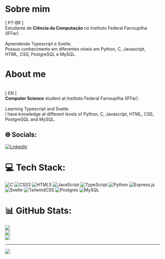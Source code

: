 # Sobre mim
[ PT-BR ]<br>Estudante de **Ciência da Computação** no Instituto Federal Farroupilha<br>(IFFar).<br><br>Aprendendo Typescript e Svelte.<br>Possuo conhecimento em diferentes níveis em Python, C, Javascript,<br>HTML, CSS, PostgreSQL e MySQL.<br>

# About me
<br>[ EN ]<br>**Computer Science** student at Instituto Federal Farroupilha (IFFar).<br><br>Learning Typescript and Svelte.<br>I have knowledge at different levels of Python, C, Javascript, HTML, CSS,<br>PostgreSQL and MySQL.


## 🌐 Socials:
[![LinkedIn](https://img.shields.io/badge/LinkedIn-%230077B5.svg?logo=linkedin&logoColor=white)](https://linkedin.com/in/gabrielrq/) 

# 💻 Tech Stack:
![C](https://img.shields.io/badge/c-%2300599C.svg?style=for-the-badge&logo=c&logoColor=white) ![CSS3](https://img.shields.io/badge/css3-%231572B6.svg?style=for-the-badge&logo=css3&logoColor=white) ![HTML5](https://img.shields.io/badge/html5-%23E34F26.svg?style=for-the-badge&logo=html5&logoColor=white) ![JavaScript](https://img.shields.io/badge/javascript-%23323330.svg?style=for-the-badge&logo=javascript&logoColor=%23F7DF1E) ![TypeScript](https://img.shields.io/badge/typescript-%23007ACC.svg?style=for-the-badge&logo=typescript&logoColor=white) ![Python](https://img.shields.io/badge/python-3670A0?style=for-the-badge&logo=python&logoColor=ffdd54) ![Express.js](https://img.shields.io/badge/express.js-%23404d59.svg?style=for-the-badge&logo=express&logoColor=%2361DAFB) ![Svelte](https://img.shields.io/badge/svelte-%23f1413d.svg?style=for-the-badge&logo=svelte&logoColor=white) ![TailwindCSS](https://img.shields.io/badge/tailwindcss-%2338B2AC.svg?style=for-the-badge&logo=tailwind-css&logoColor=white) ![Postgres](https://img.shields.io/badge/postgres-%23316192.svg?style=for-the-badge&logo=postgresql&logoColor=white) ![MySQL](https://img.shields.io/badge/mysql-%2300f.svg?style=for-the-badge&logo=mysql&logoColor=white)
# 📊 GitHub Stats:
![](https://github-readme-stats.vercel.app/api?username=Gabriel-RQ&theme=synthwave&hide_border=false&include_all_commits=true&count_private=false)<br/>
![](https://github-readme-streak-stats.herokuapp.com/?user=Gabriel-RQ&theme=synthwave&hide_border=false)<br/>
![](https://github-readme-stats.vercel.app/api/top-langs/?username=Gabriel-RQ&theme=synthwave&hide_border=false&include_all_commits=true&count_private=false&layout=compact)

---
[![](https://visitcount.itsvg.in/api?id=Gabriel-RQ&icon=0&color=11)](https://visitcount.itsvg.in)

<!-- Proudly created with GPRM ( https://gprm.itsvg.in ) -->
